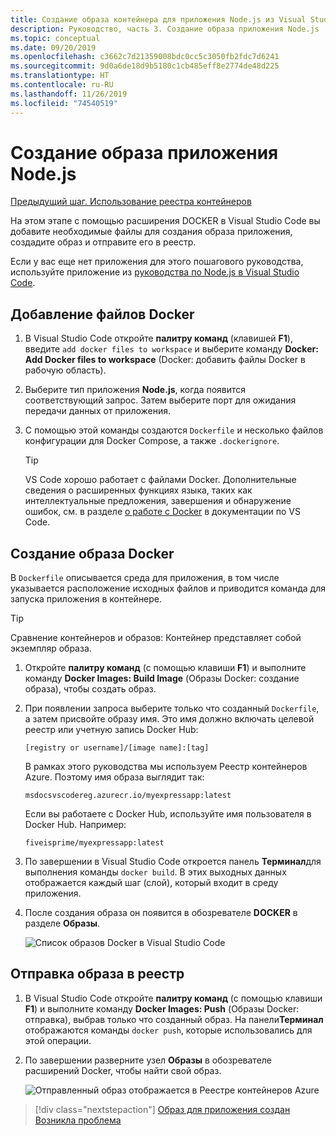 ```yaml
---
title: Создание образа контейнера для приложения Node.js из Visual Studio Code
description: Руководство, часть 3. Создание образа приложения Node.js
ms.topic: conceptual
ms.date: 09/20/2019
ms.openlocfilehash: c3662c7d21359008bdc0cc5c3050fb2fdc7d6241
ms.sourcegitcommit: 9d0a6de18d9b5180c1cb485eff8e2774de48d225
ms.translationtype: HT
ms.contentlocale: ru-RU
ms.lasthandoff: 11/26/2019
ms.locfileid: "74540519"
---
```

# <a name="create-your-nodejs-application-image"></a>Создание образа приложения Node.js

[Предыдущий шаг. Использование реестра контейнеров](tutorial-vscode-docker-node-02.md)

На этом этапе с помощью расширения DOCKER в Visual Studio Code вы добавите необходимые файлы для создания образа приложения, создадите образ и отправите его в реестр.

Если у вас еще нет приложения для этого пошагового руководства, используйте приложение из [руководства по Node.js в Visual Studio Code](https://code.visualstudio.com/docs/nodejs/nodejs-tutorial).

## <a name="add-docker-files"></a>Добавление файлов Docker

1. В Visual Studio Code откройте **палитру команд** (клавишей **F1**), введите `add docker files to workspace` и выберите команду **Docker: Add Docker files to workspace** (Docker: добавить файлы Docker в рабочую область).

1. Выберите тип приложения **Node.js**, когда появится соответствующий запрос. Затем выберите порт для ожидания передачи данных от приложения.

1. С помощью этой команды создаются `Dockerfile` и несколько файлов конфигурации для Docker Compose, а также `.dockerignore`.

    > [!TIP]
    > VS Code хорошо работает с файлами Docker. Дополнительные сведения о расширенных функциях языка, таких как интеллектуальные предложения, завершения и обнаружение ошибок, см. в разделе [о работе с Docker](https://code.visualstudio.com/docs/azure/docker) в документации по VS Code.

## <a name="build-a-docker-image"></a>Создание образа Docker

В `Dockerfile` описывается среда для приложения, в том числе указывается расположение исходных файлов и приводится команда для запуска приложения в контейнере.

> [!TIP]
> Сравнение контейнеров и образов: Контейнер представляет собой экземпляр образа.

1. Откройте **палитру команд** (с помощью клавиши **F1**) и выполните команду **Docker Images: Build Image** (Образы Docker: создание образа), чтобы создать образ.

1. При появлении запроса выберите только что созданный `Dockerfile`, а затем присвойте образу имя. Это имя должно включать целевой реестр или учетную запись Docker Hub:

    `[registry or username]/[image name]:[tag]`

    В рамках этого руководства мы используем Реестр контейнеров Azure. Поэтому имя образа выглядит так:

    `msdocsvscodereg.azurecr.io/myexpressapp:latest`

    Если вы работаете с Docker Hub, используйте имя пользователя в Docker Hub. Например:

    `fiveisprime/myexpressapp:latest`

1. По завершении в Visual Studio Code откроется панель **Терминал**для выполнения команды `docker build`. В этих выходных данных отображается каждый шаг (слой), который входит в среду приложения.

1. После создания образа он появится в обозревателе **DOCKER** в разделе **Образы**.

    ![Список образов Docker в Visual Studio Code](media/deploy-containers/image-list.png)

## <a name="push-the-image-to-a-registry"></a>Отправка образа в реестр

1. В Visual Studio Code откройте **палитру команд** (с помощью клавиши **F1**) и выполните команду **Docker Images: Push** (Образы Docker: отправка), выбрав только что созданный образ. На панели**Терминал** отображаются команды `docker push`, которые использовались для этой операции.

1. По завершении разверните узел **Образы** в обозревателе расширений Docker, чтобы найти свой образ.

    ![Отправленный образ отображается в Реестре контейнеров Azure](media/deploy-containers/image-in-acr.png)

> [!div class="nextstepaction"]
> [Образ для приложения создан](tutorial-vscode-docker-node-04.md) [Возникла проблема](https://www.research.net/r/PWZWZ52?tutorial=docker-extension&step=containerize-app)
